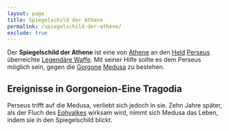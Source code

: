 ```yaml
---
layout: page
title: Spiegelschild der Athene
permalink: /spiegelschild-der-athene/
exclude: true
---
```


Der **Spiegelschild der Athene** ist eine von [Athene](/athene/) an den [Held](/helden/) [Perseus](/perseus/) überreichte [Legendäre Waffe](/legendaere-artefakte/). Mit seiner Hilfe sollte es dem Perseus möglich sein, gegen die [Gorgone](/gorgone/) [Medusa](/medusa/) zu bestehen.

## Ereignisse in Gorgoneion-Eine Tragodia

Perseus trifft auf die Medusa, verliebt sich jedoch in sie. Zehn Jahre später, als der Fluch des [Ephyalkes](/ephyalkes/) wirksam wird, nimmt sich Medusa das Leben, indem sie in den Spiegelschild blickt. 

